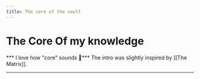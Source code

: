 ```yaml
---
title: The core of the vault
---
```


# The Core Of my knowledge
*** I love how "core" sounds 🤘***
The intro was slightly inspired by [[The Matrix]].




  





---

